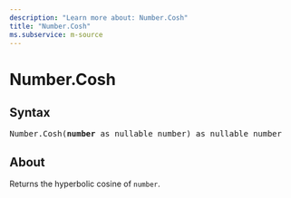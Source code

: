 ```yaml
---
description: "Learn more about: Number.Cosh"
title: "Number.Cosh"
ms.subservice: m-source
---
```

# Number.Cosh

## Syntax

<pre>
Number.Cosh(<b>number</b> as nullable number) as nullable number
</pre>

## About

Returns the hyperbolic cosine of `number`.
